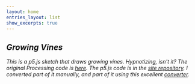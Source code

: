 ```yaml
---
layout: home
entries_layout: list
show_excerpts: true
---
```

<script src="https://cdn.jsdelivr.net/npm/p5@1.5.0/lib/p5.js"></script>
<link rel="stylesheet" href="css/custom.css">
<script type="text/javascript" src="/processing/vines/vine.js"></script>
<script type="text/javascript" src="/processing/vines/flower.js"></script>
<script type="text/javascript" src="/processing/vines/leaf.js"></script>

<div id="sketch-holder">

<script type="text/javascript" src="/processing/vines/growing-vines.js"></script></div>

## _Growing Vines_

_This is a p5.js sketch that draws growing vines. Hypnotizing, isn't it? The original Processing code is [here](https://gitlab.com/dsavir/growing-vines). The p5.js code is in the [site repository](https://github.com/danielle-h/danielle-h.github.io/tree/main/docs/processing/vines). I converted part of it manually, and part of it using this excellent
[converter](https://dkessner.github.io/processing-p5-convert/)._




